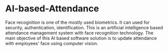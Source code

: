 # AI-based-Attendance
 Face recognition is one of the mostly used biometrics. It can used for security, authentication, identification.  This is an artificial intelligence based attendance management system with face recognition technology. The main objective of this AI based software solution is to update attendance with employees' face using computer vision.

